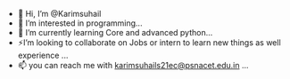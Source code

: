 - 👋 Hi, I’m @Karimsuhail
- 👀 I’m interested in programming...
- 🌱 I’m currently learning Core and advanced python...
- ⚡I’m looking to collaborate on Jobs or intern to learn new things as well experience ...
- 📫 you can reach me with karimsuhails21ec@psnacet.edu.in ...

<!---
Karimsuhail/Karimsuhail is a ✨ special ✨ repository because its `README.md` (this file) appears on your GitHub profile.
You can click the Preview link to take a look at your changes.
--->
